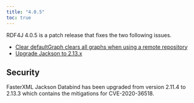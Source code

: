 ```yaml
---
title: "4.0.5"
toc: true
---
```

RDF4J 4.0.5 is a patch release that fixes the two following issues.
 - [Clear defaultGraph clears all graphs when using a remote repository](https://github.com/eclipse/rdf4j/issues/4126)
 - [Upgrade Jackson to 2.13.x](https://github.com/eclipse/rdf4j/issues/3385)

## Security 
FasterXML Jackson Databind has been upgraded from version 2.11.4 to 2.13.3 which contains the mitigations for CVE-2020-36518.
